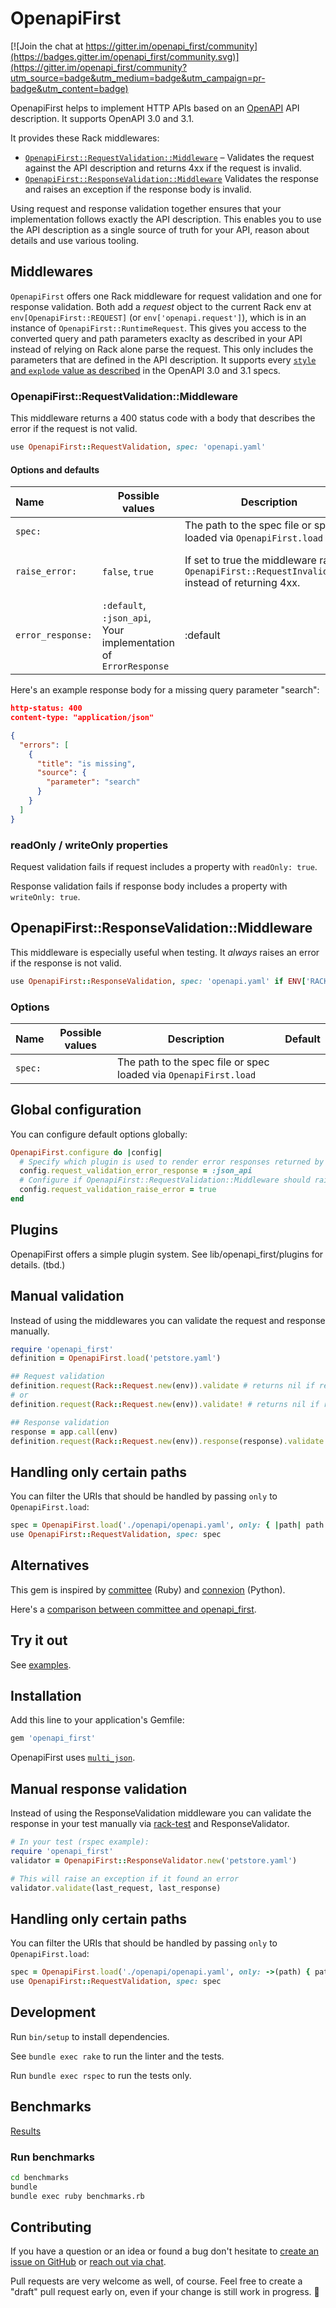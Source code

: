 # OpenapiFirst

[![Join the chat at https://gitter.im/openapi_first/community](https://badges.gitter.im/openapi_first/community.svg)](https://gitter.im/openapi_first/community?utm_source=badge&utm_medium=badge&utm_campaign=pr-badge&utm_content=badge)

OpenapiFirst helps to implement HTTP APIs based on an [OpenAPI](https://www.openapis.org/) API description. It supports OpenAPI 3.0 and 3.1.

It provides these Rack middlewares:

- [`OpenapiFirst::RequestValidation::Middleware`](#request-validation) – Validates the request against the API description and returns 4xx if the request is invalid.
- [`OpenapiFirst::ResponseValidation::Middleware`](#response-validation) Validates the response and raises an exception if the response body is invalid.

Using request and response validation together ensures that your implementation follows exactly the API description. This enables you to use the API description as a single source of truth for your API, reason about details and use various tooling.

## Middlewares

`OpenapiFirst` offers one Rack middleware for request validation and one for response validation. Both add a _request_ object to the current Rack env at `env[OpenapiFirst::REQUEST]` (or `env['openapi.request']`), which is in an instance of `OpenapiFirst::RuntimeRequest`. This gives you access to the converted query and path parameters exaclty as described in your API instead of relying on Rack alone parse the request. This only includes the parameters that are defined in the API description. It supports every [`style` and `explode` value as described](https://spec.openapis.org/oas/latest.html#style-examples) in the OpenAPI 3.0 and 3.1 specs.

### OpenapiFirst::RequestValidation::Middleware

This middleware returns a 400 status code with a body that describes the error if the request is not valid.

```ruby
use OpenapiFirst::RequestValidation, spec: 'openapi.yaml'
```

#### Options and defaults

| Name              | Possible values                                                 | Description                                                                                        | Default                            |
| :---------------- | --------------------------------------------------------------- | -------------------------------------------------------------------------------------------------- | ---------------------------------- |
| `spec:`           |                                                                 | The path to the spec file or spec loaded via `OpenapiFirst.load`                                   |
| `raise_error:`    | `false`, `true`                                                 | If set to true the middleware raises `OpenapiFirst::RequestInvalidError` instead of returning 4xx. | `false` (don't raise an exception) |
| `error_response:` | `:default`, `:json_api`, Your implementation of `ErrorResponse` | :default                                                                                           |

Here's an example response body for a missing query parameter "search":

```json
http-status: 400
content-type: "application/json"

{
  "errors": [
    {
      "title": "is missing",
      "source": {
        "parameter": "search"
      }
    }
  ]
}
```

### readOnly / writeOnly properties

Request validation fails if request includes a property with `readOnly: true`.

Response validation fails if response body includes a property with `writeOnly: true`.

## OpenapiFirst::ResponseValidation::Middleware

This middleware is especially useful when testing. It _always_ raises an error if the response is not valid.

```ruby
use OpenapiFirst::ResponseValidation, spec: 'openapi.yaml' if ENV['RACK_ENV'] == 'test'
```

### Options

| Name    | Possible values | Description                                                      | Default |
| :------ | --------------- | ---------------------------------------------------------------- | ------- |
| `spec:` |                 | The path to the spec file or spec loaded via `OpenapiFirst.load` |

## Global configuration

You can configure default options globally:

```ruby
OpenapiFirst.configure do |config|
  # Specify which plugin is used to render error responses returned by OpenapiFirst::RequestValidation::Middleware (defaults to :default)
  config.request_validation_error_response = :json_api
  # Configure if OpenapiFirst::RequestValidation::Middleware should raise an exception (defaults to false)
  config.request_validation_raise_error = true
end
```

## Plugins

OpenapiFirst offers a simple plugin system. See lib/openapi_first/plugins for details. (tbd.)

## Manual validation

Instead of using the middlewares you can validate the request and response manually.

```ruby
require 'openapi_first'
definition = OpenapiFirst.load('petstore.yaml')

## Request validation
definition.request(Rack::Request.new(env)).validate # returns nil if request is valid, OpenapiFirst::RequestValidation::Failure if not
# or
definition.request(Rack::Request.new(env)).validate! # returns nil if request is valid, raises an exception if not

## Response validation
response = app.call(env)
definition.request(Rack::Request.new(env)).response(response).validate! # returns nil if request is valid, raises an exception if not
```

## Handling only certain paths

You can filter the URIs that should be handled by passing `only` to `OpenapiFirst.load`:

```ruby
spec = OpenapiFirst.load('./openapi/openapi.yaml', only: { |path| path.starts_with? '/pets' })
use OpenapiFirst::RequestValidation, spec: spec
```

## Alternatives

This gem is inspired by [committee](https://github.com/interagent/committee) (Ruby) and [connexion](https://github.com/zalando/connexion) (Python).

Here's a [comparison between committee and openapi_first](https://gist.github.com/ahx/1538c31f0652f459861713b5259e366a).

## Try it out

See [examples](examples).

## Installation

Add this line to your application's Gemfile:

```ruby
gem 'openapi_first'
```

OpenapiFirst uses [`multi_json`](https://rubygems.org/gems/multi_json).

## Manual response validation

Instead of using the ResponseValidation middleware you can validate the response in your test manually via [rack-test](https://github.com/rack-test/rack-test) and ResponseValidator.

```ruby
# In your test (rspec example):
require 'openapi_first'
validator = OpenapiFirst::ResponseValidator.new('petstore.yaml')

# This will raise an exception if it found an error
validator.validate(last_request, last_response)
```

## Handling only certain paths

You can filter the URIs that should be handled by passing `only` to `OpenapiFirst.load`:

```ruby
spec = OpenapiFirst.load('./openapi/openapi.yaml', only: ->(path) { path.starts_with? '/pets' })
use OpenapiFirst::RequestValidation, spec: spec
```

## Development

Run `bin/setup` to install dependencies.

See `bundle exec rake` to run the linter and the tests.

Run `bundle exec rspec` to run the tests only.

## Benchmarks

[Results](https://gist.github.com/ahx/e6ffced58bd2e8d5baffb2f4d2c1f823)

### Run benchmarks

```sh
cd benchmarks
bundle
bundle exec ruby benchmarks.rb
```

## Contributing

If you have a question or an idea or found a bug don't hesitate to [create an issue on GitHub](https://github.com/ahx/openapi_first/issues) or [reach out via chat](https://gitter.im/openapi_first/community).

Pull requests are very welcome as well, of course. Feel free to create a "draft" pull request early on, even if your change is still work in progress. 🤗
